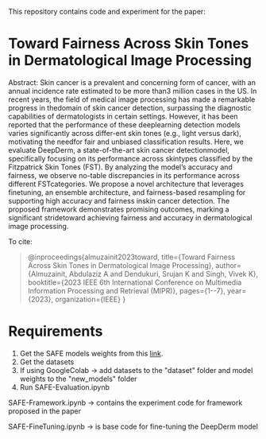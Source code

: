 This repository contains code and experiment for the paper:

# Toward Fairness Across Skin Tones in Dermatological Image Processing

Abstract:
Skin cancer is a prevalent and concerning form of cancer, with an annual incidence rate estimated to be more than3 million cases in the US. In recent years, the field of medical image processing has made a remarkable progress in thedomain of skin cancer detection, surpassing the diagnostic capabilities of dermatologists in certain settings. However, it has been reported that the performance of these deeplearning detection models varies significantly across differ-ent skin tones (e.g., light versus dark), motivating the needfor fair and unbiased classification results. Here, we evaluate DeepDerm, a state-of-the-art skin cancer detectionmodel, specifically focusing on its performance across skintypes classified by the Fitzpatrick Skin Tones (FST). By analyzing the model’s accuracy and fairness, we observe no-table discrepancies in its performance across different FSTcategories. We propose a novel architecture that leverages finetuning, an ensemble architecture, and fairness-based resampling for supporting high accuracy and fairness inskin cancer detection. The proposed framework demonstrates promising outcomes, marking a significant stridetoward achieving fairness and accuracy in dermatological image processing.


To cite:

> @inproceedings{almuzainit2023toward,
    title={Toward Fairness Across Skin Tones in Dermatological Image Processing},
    author={Almuzainit, Abdulaziz A and Dendukuri, Srujan K and Singh, Vivek K},
    booktitle={2023 IEEE 6th International Conference on Multimedia Information Processing and Retrieval (MIPR)},
    pages={1--7},
    year={2023},
    organization={IEEE}
  }

# Requirements

1. Get the SAFE models weights from this [link](https://drive.google.com/file/d/1t7Ujcj8-YTQ10LQL2e37m8eeB8TRJYRA/view?usp=share_link).
2. Get the datasets
3. If using GoogleColab -> add datasets to the "dataset" folder and model weights to the "new_models" folder
4. Run SAFE-Evaluation.ipynb

SAFE-Framework.ipynb -> contains the experiment code for framework proposed in the paper 

SAFE-FineTuning.ipynb -> is base code for fine-tuning the DeepDerm model
